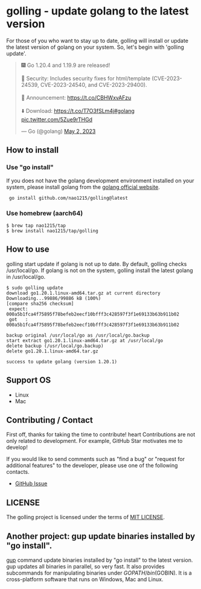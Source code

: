 # golling - update golang to the latest version
For those of you who want to stay up to date, golling will install or update the latest version of golang on your system. So, let's begin with 'golling update'.

<blockquote class="twitter-tweet"><p lang="en" dir="ltr">🎆 Go 1.20.4 and 1.19.9 are released!<br><br>🔐 Security: Includes security fixes for html/template (CVE-2023-24539, CVE-2023-24540, and CVE-2023-29400).<br><br>📢 Announcement: <a href="https://t.co/CBHWxvAFzu">https://t.co/CBHWxvAFzu</a><br><br>⬇️ Download: <a href="https://t.co/T7O3fSLm4j">https://t.co/T7O3fSLm4j</a><a href="https://twitter.com/hashtag/golang?src=hash&amp;ref_src=twsrc%5Etfw">#golang</a> <a href="https://t.co/5Zue9rTHGd">pic.twitter.com/5Zue9rTHGd</a></p>&mdash; Go (@golang) <a href="https://twitter.com/golang/status/1653458161192321029?ref_src=twsrc%5Etfw">May 2, 2023</a></blockquote>

## How to install
### Use "go install"
If you does not have the golang development environment installed on your system, please install golang from the [golang official website](https://go.dev/doc/install).
```
 go install github.com/nao1215/golling@latest
```

### Use homebrew (aarch64)
```
$ brew tap nao1215/tap
$ brew install nao1215/tap/golling
```

## How to use
golling start update if golang is not up to date. By default, golling checks /usr/local/go. If golang is not on the system, golling install the latest golang in /usr/local/go.
```
$ sudo golling update
download go1.20.1.linux-amd64.tar.gz at current directory
Downloading...99886/99886 kB (100%)
[compare sha256 checksum]
 expect: 000a5b1fca4f75895f78befeb2eecf10bfff3c428597f3f1e69133b63b911b02
 got   : 000a5b1fca4f75895f78befeb2eecf10bfff3c428597f3f1e69133b63b911b02

backup original /usr/local/go as /usr/local/go.backup
start extract go1.20.1.linux-amd64.tar.gz at /usr/local/go
delete backup (/usr/local/go.backup)
delete go1.20.1.linux-amd64.tar.gz

success to update golang (version 1.20.1)
```

## Support OS
- Linux
- Mac

## Contributing / Contact
First off, thanks for taking the time to contribute! heart Contributions are not only related to development. For example, GitHub Star motivates me to develop!
  
If you would like to send comments such as "find a bug" or "request for additional features" to the developer, please use one of the following contacts.
- [GitHub Issue](https://github.com/nao1215/golling/issues)

## LICENSE
The golling project is licensed under the terms of [MIT LICENSE](./LICENSE).

## Another project: gup update binaries installed by "go install".
[gup](https://github.com/nao1215/gup) command update binaries installed by "go install" to the latest version. gup updates all binaries in parallel, so very fast. It also provides subcommands for manipulating binaries under $GOPATH/bin ($GOBIN). It is a cross-platform software that runs on Windows, Mac and Linux.
